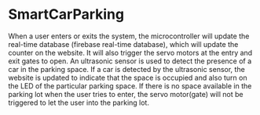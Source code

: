 # SmartCarParking
When a user enters or exits the system, the microcontroller will
update the real-time database (firebase real-time database), which will update the counter on
the website. It will also trigger the servo motors at the entry and exit gates to open. An
ultrasonic sensor is used to detect the presence of a car in the parking space. If a car is
detected by the ultrasonic sensor, the website is updated to indicate that the space is occupied and also turn on
the LED of the particular parking space. If there is no space available in the parking lot when
the user tries to enter, the servo motor(gate) will not be triggered to let the user into the
parking lot.
